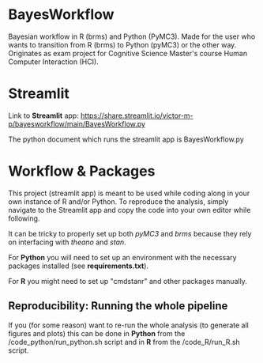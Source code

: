 # BayesWorkflow
Bayesian workflow in R (brms) and Python (PyMC3).
Made for the user who wants to transition from R (brms) to Python (pyMC3) or
the other way.
Originates as exam project for Cognitive Science Master's course Human
Computer Interaction (HCI).

# Streamlit
Link to **Streamlit** app: https://share.streamlit.io/victor-m-p/bayesworkflow/main/BayesWorkflow.py

The python document which runs the streamlit app is BayesWorkflow.py

# Workflow & Packages
This project (streamlit app) is meant to be used while coding
along in your own instance of R and/or Python.
To reproduce the analysis, simply navigate to the Streamlit app
and copy the code into your own editor while following.

It can be tricky to properly set up both *pyMC3* and *brms*
because they rely on interfacing with *theano* and *stan*.

For **Python** you will need to set up an environment with the
necessary packages installed (see **requirements.txt**).

For **R** you might need to set up "cmdstanr" and other
packages manually.

## Reproducibility: Running the whole pipeline
If you (for some reason) want to re-run the whole analysis
(to generate all figures and plots) this can be done in
**Python** from the /code\_python/run\_python.sh script and
in **R** from the /code\_R/run\_R.sh script.


